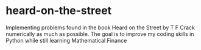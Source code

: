 # heard-on-the-street
Implementing problems found in the book Heard on the Street by T F Crack numerically as much as possible. The goal is to improve my coding skills in Python while still learning Mathematical Finance
